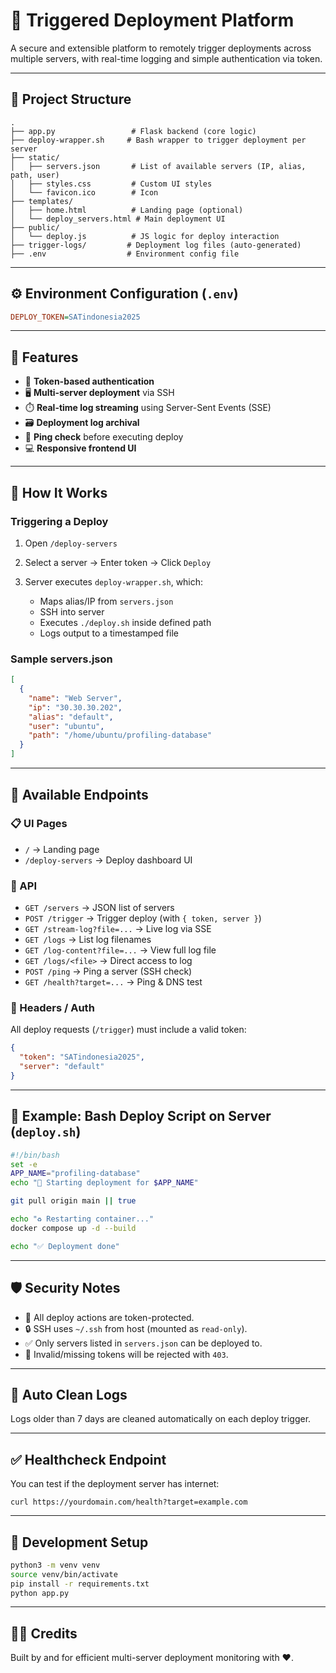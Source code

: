 # 🚀 Triggered Deployment Platform

A secure and extensible platform to remotely trigger deployments across multiple servers, with real-time logging and simple authentication via token.

---

## 📁 Project Structure

```
.
├── app.py                 # Flask backend (core logic)
├── deploy-wrapper.sh     # Bash wrapper to trigger deployment per server
├── static/
│   ├── servers.json       # List of available servers (IP, alias, path, user)
│   ├── styles.css         # Custom UI styles
│   └── favicon.ico        # Icon
├── templates/
│   ├── home.html          # Landing page (optional)
│   └── deploy_servers.html # Main deployment UI
├── public/
│   └── deploy.js          # JS logic for deploy interaction
├── trigger-logs/         # Deployment log files (auto-generated)
├── .env                  # Environment config file
```

---

## ⚙️ Environment Configuration (`.env`)

```ini
DEPLOY_TOKEN=SATindonesia2025
```

---

## 🧠 Features

* 🔐 **Token-based authentication**
* 🖥️ **Multi-server deployment** via SSH
* ⏱️ **Real-time log streaming** using Server-Sent Events (SSE)
* 🗃️ **Deployment log archival**
* 🔎 **Ping check** before executing deploy
* 💻 **Responsive frontend UI**

---

## 🔧 How It Works

### Triggering a Deploy

1. Open `/deploy-servers`
2. Select a server → Enter token → Click `Deploy`
3. Server executes `deploy-wrapper.sh`, which:

   * Maps alias/IP from `servers.json`
   * SSH into server
   * Executes `./deploy.sh` inside defined path
   * Logs output to a timestamped file

### Sample servers.json

```json
[
  {
    "name": "Web Server",
    "ip": "30.30.30.202",
    "alias": "default",
    "user": "ubuntu",
    "path": "/home/ubuntu/profiling-database"
  }
]
```

---

## 🚦 Available Endpoints

### 📋 UI Pages

* `/` → Landing page
* `/deploy-servers` → Deploy dashboard UI

### 📡 API

* `GET /servers` → JSON list of servers
* `POST /trigger` → Trigger deploy (with `{ token, server }`)
* `GET /stream-log?file=...` → Live log via SSE
* `GET /logs` → List log filenames
* `GET /log-content?file=...` → View full log file
* `GET /logs/<file>` → Direct access to log
* `POST /ping` → Ping a server (SSH check)
* `GET /health?target=...` → Ping & DNS test

### 🔐 Headers / Auth

All deploy requests (`/trigger`) must include a valid token:

```json
{
  "token": "SATindonesia2025",
  "server": "default"
}
```

---

## 📜 Example: Bash Deploy Script on Server (`deploy.sh`)

```bash
#!/bin/bash
set -e
APP_NAME="profiling-database"
echo "🚀 Starting deployment for $APP_NAME"

git pull origin main || true

echo "♻️ Restarting container..."
docker compose up -d --build

echo "✅ Deployment done"
```

---

## 🛡️ Security Notes

* 🔐 All deploy actions are token-protected.
* 🔒 SSH uses `~/.ssh` from host (mounted as `read-only`).
* ✅ Only servers listed in `servers.json` can be deployed to.
* 🚫 Invalid/missing tokens will be rejected with `403`.

---

## 🧼 Auto Clean Logs

Logs older than 7 days are cleaned automatically on each deploy trigger.

---

## ✅ Healthcheck Endpoint

You can test if the deployment server has internet:

```
curl https://yourdomain.com/health?target=example.com
```

---

## 🧪 Development Setup

```bash
python3 -m venv venv
source venv/bin/activate
pip install -r requirements.txt
python app.py
```

---

## 👨‍💻 Credits

Built by and for efficient multi-server deployment monitoring with ❤️.
